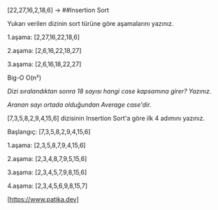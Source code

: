 [22,27,16,2,18,6] -> ##Insertion Sort

Yukarı verilen dizinin sort türüne göre aşamalarını yazınız.

1.aşama: [2,27,16,22,18,6]

2.aşama: [2,6,16,22,18,27]

3.aşama: [2,6,16,18,22,27]

Big-O O(n²)

*Dizi sıralandıktan sonra 18 sayısı hangi case kapsamına girer? Yazınız.*

*Aranan sayı ortada olduğundan Average case'dir.*

[7,3,5,8,2,9,4,15,6] dizisinin Insertion Sort'a göre ilk 4 adımını yazınız.

Başlangıç: [7,3,5,8,2,9,4,15,6]

1.aşama: [2,3,5,8,7,9,4,15,6]

2.aşama: [2,3,4,8,7,9,5,15,6]

3.aşama: [2,3,4,5,7,9,8,15,6]

4.aşama: [2,3,4,5,6,9,8,15,7]


[https://www.patika.dev]
